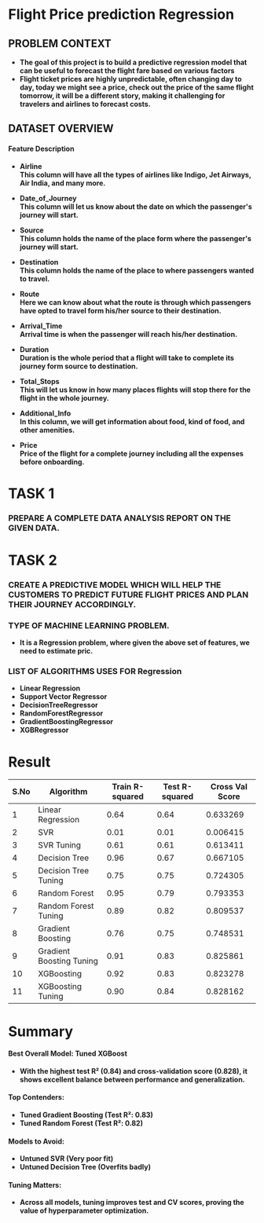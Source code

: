 # Flight Price prediction Regression

## <b>PROBLEM CONTEXT
<b>

- The goal of this project is to build a predictive regression model that can be useful to forecast the flight fare based on various factors 
- Flight ticket prices are highly unpredictable, often changing day to day, today we might see a price, check out the price of the same flight tomorrow, it will be a different story, making it challenging for travelers and airlines to forecast costs.


## <b>DATASET OVERVIEW

#### <b>Feature	Description

- <b>Airline</b><br>
This column will have all the types of airlines like Indigo, Jet Airways, Air India,  and many more.

- <b>Date_of_Journey</b><br>
This column will let us know about the date on which the passenger's journey will start.

- <b>Source</b><br>
This column holds the name of the place form where the passenger's journey will start.

- <b>Destination</b><br>
This column holds the name of the place to where passengers wanted to travel.

- <b>Route</b><br>
Here we can know about what the route is through which passengers have opted to travel form his/her source to their destination.

- <b>Arrival_Time</b><br>
Arrival time is when the passenger will reach his/her destination.

- <b>Duration</b><br>
Duration is the whole period that a flight will take to complete its journey form source to destination.

- <b>Total_Stops</b><br>
This will let us know in how many places flights will stop there for the flight in the whole journey.

- <b>Additional_Info</b><br>
In this column, we will get information about food, kind of food, and other amenities.

- <b>Price</b><br>
Price of the flight for a complete journey including all the expenses before onboarding.


# <b>TASK 1
### <b>PREPARE A COMPLETE DATA ANALYSIS REPORT ON THE GIVEN DATA.


# <b>TASK 2
### <b>CREATE A PREDICTIVE MODEL WHICH WILL HELP THE CUSTOMERS TO PREDICT FUTURE FLIGHT PRICES AND PLAN THEIR JOURNEY ACCORDINGLY.



### <b>TYPE OF MACHINE LEARNING PROBLEM.
- <b>It is a Regression problem, where given the above set of features, we need to estimate pric.<br>
### <b>LIST OF ALGORITHMS USES FOR Regression
<b>
    
- Linear Regression
- Support Vector Regressor
- DecisionTreeRegressor
- RandomForestRegressor
- GradientBoostingRegressor
- XGBRegressor


# Result
| S.No | Algorithm                | Train R-squared | Test R-squared | Cross Val Score |
| ---- | ------------------------ | --------------- | -------------- | --------------- |
| 1    | Linear Regression        | 0.64            | 0.64           | 0.633269        |
| 2    | SVR                      | 0.01            | 0.01           | 0.006415        |
| 3    | SVR Tuning               | 0.61            | 0.61           | 0.613411        |
| 4    | Decision Tree            | 0.96            | 0.67           | 0.667105        |
| 5    | Decision Tree Tuning     | 0.75            | 0.75           | 0.724305        |
| 6    | Random Forest            | 0.95            | 0.79           | 0.793353        |
| 7    | Random Forest Tuning     | 0.89            | 0.82           | 0.809537        |
| 8    | Gradient Boosting        | 0.76            | 0.75           | 0.748531        |
| 9    | Gradient Boosting Tuning | 0.91            | 0.83           | 0.825861        |
| 10   | XGBoosting               | 0.92            | 0.83           | 0.823278        |
| 11   | XGBoosting Tuning        | 0.90            | 0.84           | 0.828162        |



# Summary
#### <b>Best Overall Model: Tuned XGBoost
- With the highest test R² (0.84) and cross-validation score (0.828), it shows excellent balance between performance and generalization.<br>

#### <b>Top Contenders:<br>
- Tuned Gradient Boosting (Test R²: 0.83)
- Tuned Random Forest (Test R²: 0.82)<br>

#### <b>Models to Avoid:
- Untuned SVR (Very poor fit)
- Untuned Decision Tree (Overfits badly)

#### <b>Tuning Matters:
- Across all models, tuning improves test and CV scores, proving the value of hyperparameter optimization.
